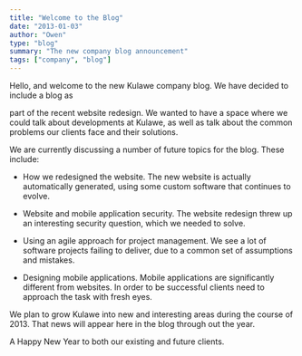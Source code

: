 ```yaml
---
title: "Welcome to the Blog"
date: "2013-01-03"
author: "Owen"
type: "blog"
summary: "The new company blog announcement"
tags: ["company", "blog"]
---
```

Hello, and welcome to the new Kulawe company blog.
We have decided to include a blog as 
<!--more-->
part of the recent website redesign. We wanted to have a space where we could 
talk about developments at Kulawe, as well as talk about the common 
problems our clients face and their solutions. 

We are currently discussing a number of future topics for the blog. These include:
 
* How we redesigned the website. The new website is actually automatically 
 generated, using some custom software that continues to evolve.

* Website and mobile application security. The website redesign threw up an
 interesting security question, which we needed to solve.

* Using an agile approach for project management. We see a lot of software
 projects failing to deliver, due to a common set of assumptions and mistakes.

* Designing mobile applications. Mobile applications are significantly
 different from websites. In order to be successful clients need to approach
 the task with fresh eyes.

We plan to grow Kulawe into new and interesting areas during the course of
2013. That news will appear here in the blog through out the year.
 
A Happy New Year to both our existing and future clients. 

